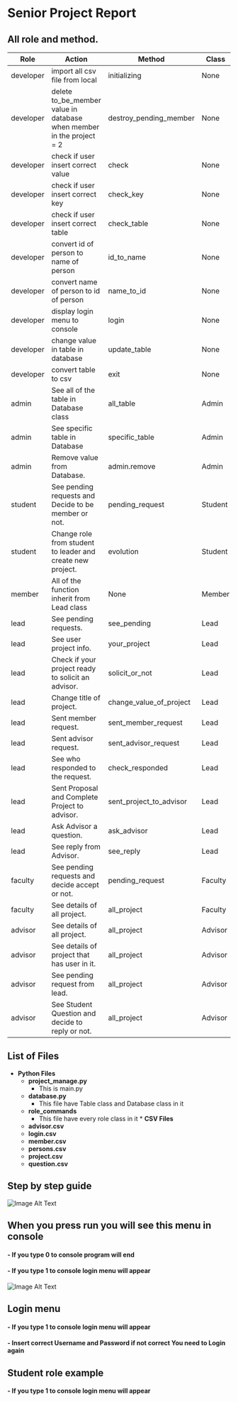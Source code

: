 # Senior Project Report
## All role and method.
| Role     | Action                                                      | Method       | Class   | Completion |
|----------|-------------------------------------------------------------|--------------|---------|-----------:|
| developer | import all csv file from local                             | initializing  | None   |  100% |
| developer | delete to_be_member value in database when member in the project = 2| destroy_pending_member  | None   | 100% |
| developer | check if user insert correct value                         | check  | None   |  100% |
| developer | check if user insert correct key                          | check_key | None   |   100% |
| developer | check if user insert correct table                    | check_table | None   |  100% |
| developer | convert id of person to name of person                     | id_to_name  | None   |   100% |
| developer | convert name of person to id of person                     | name_to_id  | None   |   100% |
| developer | display login menu to console                             | login  | None   | 100% |
| developer | change value in table in database                                    | update_table  | None   | 100% |
| developer | convert table to csv                                    | exit | None   |       100% |
| admin    | See all of the table in Database class                      | all_table    | Admin   |       100% |
| admin    | See specific table in Database                              | specific_table | Admin   |     100% |
| admin    | Remove value from Database.                                 | admin.remove | Admin   |       100% |
| student  | See pending requests and Decide to be member or not. | pending_request | Student |       100% |
| student  | Change role from student to leader and create new project. | evolution  | Student |       100% |
| member  | All of the function inherit from Lead class | None  | Member |       100% |
| lead  | See pending requests. | see_pending  | Lead |       100% |
| lead  | See user project info. | your_project  | Lead |       100% |
| lead  | Check if your project ready to solicit an advisor. |   solicit_or_not  | Lead |       100% |
| lead  | Change title of project. | change_value_of_project  | Lead |       100% |
| lead  | Sent member request. | sent_member_request | Lead |       100% |
| lead  | Sent advisor request. |sent_advisor_request | Lead |       100% |
| lead  | See who responded to the request. | check_responded | Lead |       100% |
| lead  | Sent Proposal and Complete Project to advisor. | sent_project_to_advisor | Lead |       100% |
| lead  | Ask Advisor a question. | ask_advisor | Lead |       100% |
| lead  | See reply from Advisor. | see_reply | Lead |       100% |
| faculty  | See pending requests and decide accept or not. | pending_request | Faculty |       100% |
| faculty  | See details of all project. | all_project | Faculty |       100% |
| advisor  | See details of all project. | all_project | Advisor |       100% |
| advisor  | See details of project that has user in it. | all_project | Advisor |       100% |
| advisor  | See pending request from lead. | all_project | Advisor |       100% |
| advisor  | See Student Question and decide to reply or not. | all_project | Advisor |       100% |

## List of Files
   * **Python Files**
      - **project_manage.py**
         - This is main.py
      - **database.py**
         - This file have Table class and Database class in it
      - **role_commands**
         - This file have every role class in it
    * **CSV Files**
       - **advisor.csv**
       - **login.csv**
       - **member.csv**
       - **persons.csv**
       - **project.csv**
       - **question.csv**

           



## Step by step guide
![Image Alt Text](https://cdn.discordapp.com/attachments/1186225788551438376/1186225811913724084/image.png?ex=659279e0&is=658004e0&hm=42a96eed8dba7961c930c163deaae0bd072900dbaf8d2ee28e597ee45d4bcbb8&)

## When you press run you will see this menu in console
#### - If you type 0 to console program will end
#### - If you type 1 to console login menu will appear

![Image Alt Text](https://cdn.discordapp.com/attachments/834450256921100361/1186228653672124446/image.png?ex=65927c86&is=65800786&hm=eb2e9adaf078a28420fafeeb19015177b31f590879669c960f890766437096b4&)

## Login menu
#### - If you type 1 to console login menu will appear
#### - Insert correct Username and Password if not correct You need to Login again

## Student role example 
#### - If you type 1 to console login menu will appear

